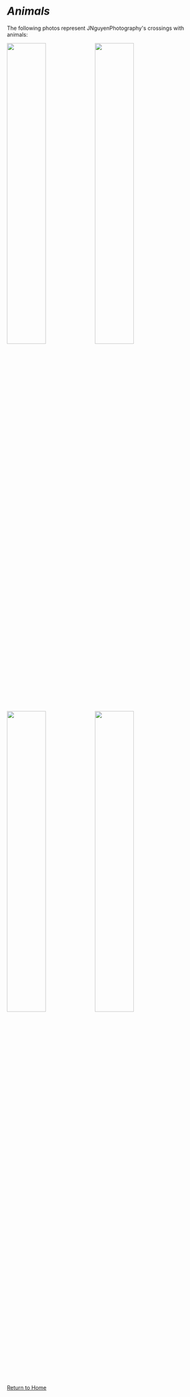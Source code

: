 # _Animals_

The following photos represent JNguyenPhotography's crossings with animals:

<img src="https://user-images.githubusercontent.com/89496924/160220446-34a2b8c4-10a1-4ecc-bd02-2d2c3bab6cc5.jpg" width="45%"></img>
<img src="https://user-images.githubusercontent.com/89496924/160220491-9a816e27-c7e2-4d8b-994e-ce0b000c88df.jpg" width="45%"></img>
<img src="https://user-images.githubusercontent.com/89496924/160220456-f0733bda-f0a4-4bcf-90fe-8e51c6b6bf1b.jpg" width="45%"></img>
<img src="https://user-images.githubusercontent.com/89496924/160220476-0837a99e-65aa-402f-b1b5-6259b52135e5.jpg" width="45%"></img> 

[Return to Home](./README.md)
